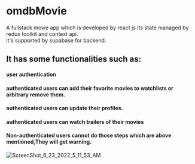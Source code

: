 # omdbMovie
A fullstack movie app which is developed by react js
Its state managed by redux toolkit and context api.</br>
it's supported by supabase for backend.</br>
## It has some functionalities such as:
#### user authentication
#### authenticated users can add their favorite movies to watchlists or arbitrary remove them.
#### authenticated users can update their profiles.
#### authenticated users can watch trailers of their movies
#### Non-authenticated users cannot do those steps which are above mentioned,They will get warning.</br>
![ScreenShot_6_23_2022_5_11_53_AM](https://user-images.githubusercontent.com/79760229/175335241-b3db86ca-5350-41d8-a525-6c0b90368672.png)
